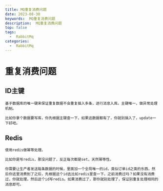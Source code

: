 ```yaml
---
title: MQ重复消费问题
date: 2023-08-30
keywords:  MQ重复消费问题
description:  MQ重复消费问题
top: false
tags:
  -  RabbitMq
categories:
  -  RabbitMq
---
```

# 重复消费问题

## ID主键

    基于数据库的唯一键来保证重复数据不会重复插入多条，进行消息入库。主键唯一，做异常处理机制。

    比如你拿个数据要写库，你先根据主键查一下，如果这数据都有了，你就别插入了，update一下好吧。

## Redis

    使用redis做幂等处理。

    比如你是写redis，那没问题了，反正每次都是set，天然幂等性。

    你需要让生产者发送每条数据的时候，里面加一个全局唯一的id，类似订单id之类的东西，然后你这里消费到了之后，先根据这个id去比如redis里查一下，之前消费过吗？如果没有消费过，你就处理，然后这个id写redis。如果消费过了，那你就别处理了，保证别重复处理相同的消息即可。
